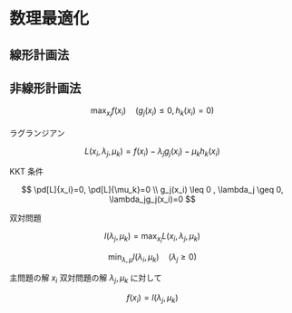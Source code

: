 # 数理最適化

$$
\newcommand{\D}[2][]{\frac{\mathrm{D} #1}{\mathrm{D} #2}}
\newcommand{\d}[2][]{\frac{\mathrm{d} #1}{\mathrm{d} #2}}
\newcommand{\dd}[2][]{\frac{\mathrm{d}^2 #1}{\mathrm{d} {#2}^2}}
\newcommand{\pd}[2][]{\frac{\partial #1}{\partial #2}}
\newcommand{\pdd}[2][]{\frac{\partial^2 #1}{\partial {#2}^2}}
\newcommand{\pddd}[2][]{\frac{\partial^3 #1}{\partial {#2}^3}}
\newcommand{\Re}{\mathrm{Re}}
\newcommand{\Im}{\mathrm{Im}}
$$

## 線形計画法

## 非線形計画法

$$
\max_{x_i} f(x_i) \quad(g_j(x_i) \leq 0,h_k(x_i)=0)
$$

ラグランジアン

$$
L(x_i,\lambda_j,\mu_k) = f(x_i) - \lambda_jg_j(x_i) - \mu_kh_k(x_i)
$$

KKT 条件

$$
\pd[L]{x_i}=0, \pd[L]{\mu_k}=0 \\
 g_j(x_i) \leq 0 , \lambda_j \geq 0, \lambda_jg_j(x_i)=0
$$

双対問題

$$
l(\lambda_j,\mu_k)=\max_{x_i} L(x_i,\lambda_j,\mu_k)
$$

$$
\min_{\lambda,\mu} l(\lambda_i,\mu_k) \quad (\lambda_j\geq 0)
$$

主問題の解 $x_i$ 双対問題の解 $\lambda_j,\mu_k$ に対して

$$
f(x_i)=l(\lambda_j,\mu_k)
$$
